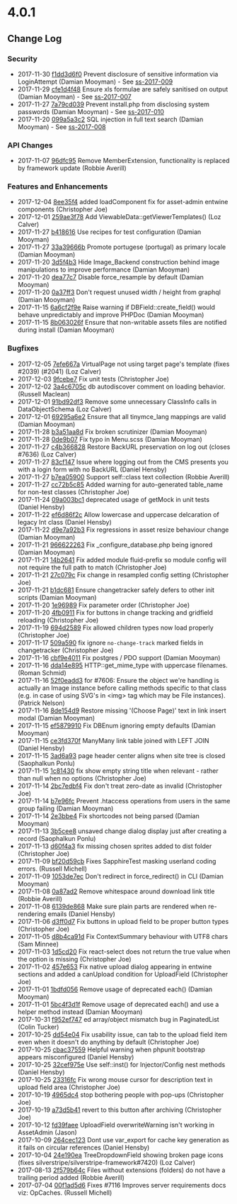 # 4.0.1

<!--- Changes below this line will be automatically regenerated -->

## Change Log

### Security

 * 2017-11-30 [f1dd3d6f0](https://github.com/silverstripe/silverstripe-framework/commit/f1dd3d6f03eb1d94c29c495994a1da9176a758d9) Prevent disclosure of sensitive information via LoginAttempt (Damian Mooyman) - See [ss-2017-009](http://www.silverstripe.org/download/security-releases/ss-2017-009)
 * 2017-11-29 [cfe1d4f48](https://github.com/silverstripe/silverstripe-framework/commit/cfe1d4f481bf53ea8da2b8608a563e207d923df9) Ensure xls formulae are safely sanitised on output (Damian Mooyman) - See [ss-2017-007](http://www.silverstripe.org/download/security-releases/ss-2017-007)
 * 2017-11-27 [7a79cd039](https://github.com/silverstripe/silverstripe-framework/commit/7a79cd039a96ef54182263d5fbb72addf093b171) Prevent install.php from disclosing system passwords (Damian Mooyman) - See [ss-2017-010](http://www.silverstripe.org/download/security-releases/ss-2017-010)
 * 2017-11-20 [099a5a3c2](https://github.com/silverstripe/silverstripe-framework/commit/099a5a3c2d99ed39bdd8815e1e2790bb9351770b) SQL injection in full text search (Damian Mooyman) - See [ss-2017-008](http://www.silverstripe.org/download/security-releases/ss-2017-008)

### API Changes

 * 2017-11-07 [96dfc95](https://github.com/silverstripe/silverstripe-versioned/commit/96dfc951c7bb76a112cb49af7f0aebf75bd29af4) Remove MemberExtension, functionality is replaced by framework update (Robbie Averill)

### Features and Enhancements

 * 2017-12-04 [8ee35f4](https://github.com/silverstripe/silverstripe-asset-admin/commit/8ee35f46cbc9ae96e7927af46ea7ca8f067e55e1) added loadComponent fix for asset-admin entwine components (Christopher Joe)
 * 2017-12-01 [259ae3f78](https://github.com/silverstripe/silverstripe-framework/commit/259ae3f78bf4fe13985a1277d5b94210935d408f) Add ViewableData::getViewerTemplates() (Loz Calver)
 * 2017-11-27 [b418616](https://github.com/silverstripe/silverstripe-admin/commit/b4186162769cee0c4fe7ab2df50781241b4e17ad) Use recipes for test configuration (Damian Mooyman)
 * 2017-11-27 [33a39666b](https://github.com/silverstripe/silverstripe-framework/commit/33a39666bafb65d77765fdc8b044849afa078bc1) Promote portugese (portugal) as primary locale (Damian Mooyman)
 * 2017-11-20 [3d5f4b3](https://github.com/silverstripe/silverstripe-assets/commit/3d5f4b38952d3b4d9fbf3a53767a942065490a0d) Hide Image_Backend construction behind image manipulations to improve performance (Damian Mooyman)
 * 2017-11-20 [dea77c7](https://github.com/silverstripe/silverstripe-assets/commit/dea77c7792f9ee92f6c2ac600978c16cf7bf222c) Disable force_resample by default (Damian Mooyman)
 * 2017-11-20 [0a37ff3](https://github.com/silverstripe/silverstripe-asset-admin/commit/0a37ff30c0d747e89dbcbd1a2a42411392aeb118) Don't request unused width / height from graphql (Damian Mooyman)
 * 2017-11-15 [6a6cf2f9e](https://github.com/silverstripe/silverstripe-framework/commit/6a6cf2f9ebe72061f002143bc2c3c75f7805586c) Raise warning if DBField::create_field() would behave unpredictably and improve PHPDoc (Damian Mooyman)
 * 2017-11-15 [8b063026f](https://github.com/silverstripe/silverstripe-framework/commit/8b063026f0c393117c95306412bbabf35fa14335) Ensure that non-writable assets files are notified during install (Damian Mooyman)

### Bugfixes

 * 2017-12-05 [7efe667a](https://github.com/silverstripe/silverstripe-cms/commit/7efe667a487b4551dc21c0435b83cdced6290fc6) VirtualPage not using target page's template (fixes #2039) (#2041) (Loz Calver)
 * 2017-12-03 [9fcebe7](https://github.com/silverstripe/silverstripe-asset-admin/commit/9fcebe7f317d2bdc7c1371ec4b4f6f20f6687e02) Fix unit tests (Christopher Joe)
 * 2017-12-02 [3a4c6705c](https://github.com/silverstripe/silverstripe-framework/commit/3a4c6705c1b292fd3756c1cb79d72b28fefdd877) db autodiscover comment on loading behavior. (Russell Maclean)
 * 2017-12-01 [91bd92df3](https://github.com/silverstripe/silverstripe-framework/commit/91bd92df31ee4236567398461eaaa7f4fef2fb0e) Remove some unnecessary ClassInfo calls in DataObjectSchema (Loz Calver)
 * 2017-12-01 [69295a6e2](https://github.com/silverstripe/silverstripe-framework/commit/69295a6e229b2c00566461c08f601af423f9149f) Ensure that all tinymce_lang mappings are valid (Damian Mooyman)
 * 2017-11-28 [b3a51aa8d](https://github.com/silverstripe/silverstripe-framework/commit/b3a51aa8d31963e87a3629f49a7844ee1ea1d4e0) Fix broken scrutinizer (Damian Mooyman)
 * 2017-11-28 [0de9b07](https://github.com/silverstripe/silverstripe-admin/commit/0de9b074fe6ac1e2d44c67b16f76fe3e01224131) Fix typo in Menu.scss (Damian Mooyman)
 * 2017-11-27 [c4b366828](https://github.com/silverstripe/silverstripe-framework/commit/c4b366828ecf8b1271a489cbdabd0617a1c27e27) Restore BackURL preservation on log out (closes #7636) (Loz Calver)
 * 2017-11-27 [83cf147](https://github.com/silverstripe/silverstripe-admin/commit/83cf147649095f35ea6421a583153587c4afd8d9) Issue where logging out from the CMS presents you with a login form with no BackURL (Daniel Hensby)
 * 2017-11-27 [b7ea05900](https://github.com/silverstripe/silverstripe-framework/commit/b7ea05900e8c2e87b60f0c9bf79443a99c1a584b) Support self::class text collection (Robbie Averill)
 * 2017-11-27 [cc72b5c85](https://github.com/silverstripe/silverstripe-framework/commit/cc72b5c85246f40531979c19e905cb956af6314e) Added warning for auto-generated table_name for non-test classes (Christopher Joe)
 * 2017-11-24 [09a003bc1](https://github.com/silverstripe/silverstripe-framework/commit/09a003bc13390359fa717a4256f9278303d59544) deprecated usage of getMock in unit tests (Daniel Hensby)
 * 2017-11-22 [ef6d86f2c](https://github.com/silverstripe/silverstripe-framework/commit/ef6d86f2c695d319f9c07ccd9f4d93e83263e356) Allow lowercase and uppercase delcaration of legacy Int class (Daniel Hensby)
 * 2017-11-22 [d9e7a92b3](https://github.com/silverstripe/silverstripe-framework/commit/d9e7a92b3cc6d549e013dbfb2bb0ff042273ff4d) Fix regressions in asset resize behaviour change (Damian Mooyman)
 * 2017-11-21 [966622263](https://github.com/silverstripe/silverstripe-framework/commit/9666222637ae942f260e23ed5d83a04932c0caef) Fix _configure_database.php being ignored (Damian Mooyman)
 * 2017-11-21 [14b2641](https://github.com/silverstripe/silverstripe-config/commit/14b2641d0e10641817c15f1cda183b046fb86232) Fix added module fluid-prefix so module config will not require the full path to match (Christopher Joe)
 * 2017-11-21 [27c079c](https://github.com/silverstripe/silverstripe-asset-admin/commit/27c079c307cb4d7ea4f0c176ad5105f37ecf3c27) Fix change in resampled config setting (Christopher Joe)
 * 2017-11-21 [b1dc681](https://github.com/silverstripe/silverstripe-admin/commit/b1dc681d369899b2205340d1522441d6ccce5d24) Ensure changetracker safely defers to other init scripts (Damian Mooyman)
 * 2017-11-20 [1e96989](https://github.com/silverstripe/silverstripe-config/commit/1e96989b99b108356ef349ce3a40f8681b71e925) Fix parameter order (Christopher Joe)
 * 2017-11-20 [4fb0911](https://github.com/silverstripe/silverstripe-admin/commit/4fb0911290506d63d61c5a285f6ad6102cd3384f) Fix for buttons in change tracking and gridfield reloading (Christopher Joe)
 * 2017-11-19 [694d2589](https://github.com/silverstripe/silverstripe-cms/commit/694d2589579f944ec714dac6aff7b888e5c42a96) Fix allowed children types now load properly (Christopher Joe)
 * 2017-11-17 [509a590](https://github.com/silverstripe/silverstripe-admin/commit/509a590362d815f7d680c14a747e09674b3651b4) fix ignore `no-change-track` marked fields in changetracker (Christopher Joe)
 * 2017-11-16 [cbf9e4011](https://github.com/silverstripe/silverstripe-framework/commit/cbf9e40115cfc6d6ed42e3936d70343e697b77d4) Fix postgres / PDO support (Damian Mooyman)
 * 2017-11-16 [dda14e895](https://github.com/silverstripe/silverstripe-framework/commit/dda14e89596a0de0b70eace27f7015bc0bb40669) HTTP::get_mime_type with uppercase filenames. (Roman Schmid)
 * 2017-11-16 [52f0eadd3](https://github.com/silverstripe/silverstripe-framework/commit/52f0eadd3b1ad37806a95b6dd05427add3166cc5) for #7606: Ensure the object we're handling is actually an Image instance before calling methods specific to that class (e.g. in case of using SVG's in &lt;img&gt; tag which may be File instances). (Patrick Nelson)
 * 2017-11-16 [8de154d9](https://github.com/silverstripe/silverstripe-cms/commit/8de154d92cc9b044824205216683c0a187d17e5b) Restore missing '(Choose Page)' text in link insert modal (Damian Mooyman)
 * 2017-11-15 [ef5879910](https://github.com/silverstripe/silverstripe-framework/commit/ef58799103ea380d7f1db106e2535fd922c46fd6) Fix DBEnum ignoring empty defaults (Damian Mooyman)
 * 2017-11-15 [ce3fd370f](https://github.com/silverstripe/silverstripe-framework/commit/ce3fd370fb07ffc18742323b0dd99f30cf28cf14) ManyMany link table joined with LEFT JOIN (Daniel Hensby)
 * 2017-11-15 [3ad6a93](https://github.com/silverstripe/silverstripe-admin/commit/3ad6a937b8ae499f2f401c4cc1dd1193442f971e) page header center aligns when site tree is closed (Saophalkun Ponlu)
 * 2017-11-15 [1c81430](https://github.com/silverstripe/silverstripe-admin/commit/1c8143078048bc0bdd516aeefcb171ec527359f2) fix show empty string title when relevant - rather than null when no options (Christopher Joe)
 * 2017-11-14 [2bc7edbf4](https://github.com/silverstripe/silverstripe-framework/commit/2bc7edbf47d7eebb0d3c3760a813d8c53216cbf4) Fix don't treat zero-date as invalid (Christopher Joe)
 * 2017-11-14 [b7e96fc](https://github.com/silverstripe/silverstripe-assets/commit/b7e96fcf3e39777d75740468ee39c224318ec68d) Prevent .htaccess operations from users in the same group failing (Damian Mooyman)
 * 2017-11-14 [2e3bbe4](https://github.com/silverstripe/silverstripe-asset-admin/commit/2e3bbe437c5c7234a590c514c56b2c5674eaa051) Fix shortcodes not being parsed (Damian Mooyman)
 * 2017-11-13 [3b5cee8](https://github.com/silverstripe/silverstripe-admin/commit/3b5cee8135ed444dba05bf66676ecf90c4b220e3) unsaved change dialog display just after creating a record (Saophalkun Ponlu)
 * 2017-11-13 [d60f4a3](https://github.com/silverstripe/silverstripe-admin/commit/d60f4a30795a7d40d0b766bf62ed55c8291efe69) fix missing chosen sprites added to dist folder (Christopher Joe)
 * 2017-11-09 [bf20d59cb](https://github.com/silverstripe/silverstripe-framework/commit/bf20d59cb80050d57fd7ea1baeefef9ec18dc46c) Fixes SapphireTest masking userland coding errors. (Russell Michell)
 * 2017-11-09 [1053de7ec](https://github.com/silverstripe/silverstripe-framework/commit/1053de7ec39d1a2ce6826ea2db8f55114755098d) Don't redirect in force_redirect() in CLI (Damian Mooyman)
 * 2017-11-08 [0a87ad2](https://github.com/silverstripe/silverstripe-assets/commit/0a87ad270214563e7a90338b0a090da28dce6e1a) Remove whitespace around download link title (Robbie Averill)
 * 2017-11-08 [6139de868](https://github.com/silverstripe/silverstripe-framework/commit/6139de868021f2c6626230a69628de74dc8f03d7) Make sure plain parts are rendered when re-rendering emails (Daniel Hensby)
 * 2017-11-06 [d3ff0d7](https://github.com/silverstripe/silverstripe-asset-admin/commit/d3ff0d74d2d49a2294b40f532174351bdef58101) Fix buttons in upload field to be proper button types (Christopher Joe)
 * 2017-11-05 [d8b4ca91d](https://github.com/silverstripe/silverstripe-framework/commit/d8b4ca91d90bc8ee85786558ff4fbe669a73872c) Fix ContextSummary behaviour with UTF8 chars (Sam Minnee)
 * 2017-11-03 [1d5cd20](https://github.com/silverstripe/silverstripe-admin/commit/1d5cd20ac553278396600e848f5482633c96a52c) Fix react-select does not return the true value when the option is missing (Christopher Joe)
 * 2017-11-02 [457e653](https://github.com/silverstripe/silverstripe-asset-admin/commit/457e653867631d1fcec5676beb48ed01e05caaee) Fix native upload dialog appearing in entwine sections and added a canUpload condition for UploadField (Christopher Joe)
 * 2017-11-01 [1bdfd056](https://github.com/silverstripe/silverstripe-cms/commit/1bdfd056482f1ba2c682e683a3582c682ec3dbbe) Remove usage of deprecated each() (Damian Mooyman)
 * 2017-11-01 [5bc4f3d1f](https://github.com/silverstripe/silverstripe-framework/commit/5bc4f3d1fc6567d9edb840a28503be30902d5680) Remove usage of deprecated each() and use a helper method instead (Damian Mooyman)
 * 2017-10-31 [f952ef747](https://github.com/silverstripe/silverstripe-framework/commit/f952ef747b2e6d86717939edb4008283d71e8a74) ed array/object mismatch bug in PaginatedList (Colin Tucker)
 * 2017-10-25 [dd54e04](https://github.com/silverstripe/silverstripe-asset-admin/commit/dd54e04a4998ffb1968ab1e38423752f8e44b426) Fix usability issue, can tab to the upload field item even when it doesn't do anything by default (Christopher Joe)
 * 2017-10-25 [cbac37559](https://github.com/silverstripe/silverstripe-framework/commit/cbac3755909bc5d72d923b07747fd6a98e2215dc) Helpful warning when phpunit bootstrap appears misconfigured (Daniel Hensby)
 * 2017-10-25 [32cef975e](https://github.com/silverstripe/silverstripe-framework/commit/32cef975ef6c816d8b5bc953cffbd18492686281) Use self::inst() for Injector/Config nest methods (Daniel Hensby)
 * 2017-10-25 [23316fc](https://github.com/silverstripe/silverstripe-asset-admin/commit/23316fccf2e1da907251614f6aaf40f58a6427ac) Fix wrong mouse cursor for description text in upload field area (Christopher Joe)
 * 2017-10-19 [4965dc4](https://github.com/silverstripe/silverstripe-admin/commit/4965dc4fcb1cf650b1b4840f13e25aca39fd286f) stop bothering people with pop-ups (Christopher Joe)
 * 2017-10-19 [a73d5b41](https://github.com/silverstripe/silverstripe-cms/commit/a73d5b4177be445128a6fa42e20dd8df13eaf554) revert to this button after archiving (Christopher Joe)
 * 2017-10-12 [fd39faee](https://github.com/silverstripe/silverstripe-cms/commit/fd39faeefd5241cf96313e968142183de767c51b) UploadField overwriteWarning isn't working in AssetAdmin (Jason)
 * 2017-10-09 [264cec123](https://github.com/silverstripe/silverstripe-framework/commit/264cec1239ee8d75e67c5402970a91cf58e50539) Dont use var_export for cache key generation as it fails on circular references (Daniel Hensby)
 * 2017-10-04 [24e190ea](https://github.com/silverstripe/silverstripe-cms/commit/24e190ea8265d16445a3210f7b06de191e474004) TreeDropdownField showing broken page icons (fixes silverstripe/silverstripe-framework#7420) (Loz Calver)
 * 2017-08-13 [2f579b64c](https://github.com/silverstripe/silverstripe-framework/commit/2f579b64cb9cb8986489e312b253dba5061e304b) Files without extensions (folders) do not have a trailing period added (Robbie Averill)
 * 2017-07-04 [00f1ad5d6](https://github.com/silverstripe/silverstripe-framework/commit/00f1ad5d692f0a44b58bb216e5378e51dc96243d) Fixes #7116 Improves server requirements docs viz: OpCaches. (Russell Michell)
